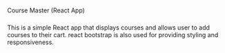 #
Course Master (React App)
###
This is a simple React app that displays courses and allows user to add courses to their cart.
react bootstrap is also used for providing styling and responsiveness.